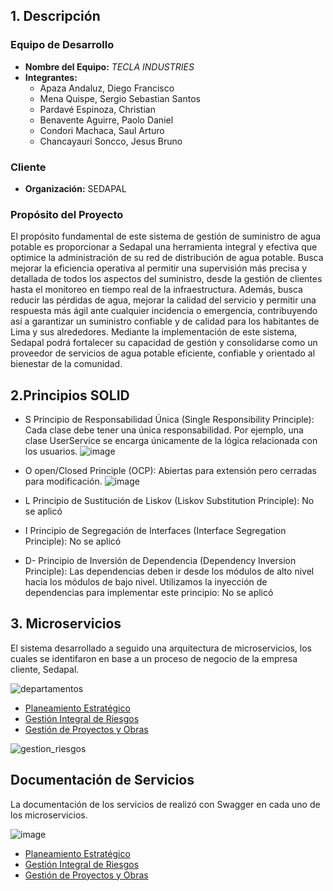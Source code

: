 
## 1. Descripción

### Equipo de Desarrollo
- **Nombre del Equipo:** _TECLA INDUSTRIES_
- **Integrantes:**
  - Apaza Andaluz, Diego Francisco
  - Mena Quispe, Sergio Sebastian Santos
  - Pardavé Espinoza, Christian
  - Benavente Aguirre, Paolo Daniel 
  - Condori Machaca, Saul Arturo
  - Chancayauri Soncco, Jesus Bruno

### Cliente
- **Organización:** SEDAPAL

### Propósito del Proyecto

El propósito fundamental de este sistema de gestión de suministro de agua potable es proporcionar a Sedapal una herramienta integral y efectiva que optimice la administración de su red de distribución de agua potable. Busca mejorar la eficiencia operativa al permitir una supervisión más precisa y detallada de todos los aspectos del suministro, desde la gestión de clientes hasta el monitoreo en tiempo real de la infraestructura. Además, busca reducir las pérdidas de agua, mejorar la calidad del servicio y permitir una respuesta más ágil ante cualquier incidencia o emergencia, contribuyendo así a garantizar un suministro confiable y de calidad para los habitantes de Lima y sus alrededores. Mediante la implementación de este sistema, Sedapal podrá fortalecer su capacidad de gestión y consolidarse como un proveedor de servicios de agua potable eficiente, confiable y orientado al bienestar de la comunidad.



## 2.Principios SOLID
- S  Principio de Responsabilidad Única (Single Responsibility Principle): Cada clase debe tener una única responsabilidad. Por ejemplo, una clase UserService se encarga únicamente de la lógica relacionada con los usuarios.
![image](https://github.com/user-attachments/assets/b5ac7c43-d446-4ca1-8277-e01f6f9d3d8b)

- O open/Closed Principle (OCP): Abiertas para extensión pero cerradas para modificación.
  ![image](https://github.com/user-attachments/assets/4020b96a-1629-41bd-a3f6-2ac8e045829f)
  
- L Principio de Sustitución de Liskov (Liskov Substitution Principle): No se aplicó

- I Principio de Segregación de Interfaces (Interface Segregation Principle): No se aplicó
  
- D- Principio de Inversión de Dependencia (Dependency Inversion Principle): Las dependencias deben ir desde los módulos de alto nivel hacia los módulos de bajo nivel. Utilizamos la inyección de dependencias para implementar este principio: No se aplicó






## 3. Microservicios

El sistema desarrollado a seguido una arquitectura de microservicios, los cuales se identifaron en base a un proceso de negocio de la empresa cliente, Sedapal.

![departamentos](https://github.com/user-attachments/assets/debe27cc-3f3d-4e59-8580-57f348da97c5)

- [Planeamiento Estratégico](https://github.com/smenaquispe/ISIII/tree/sergio_mena?tab=readme-ov-file)
- [Gestión Integral de Riesgos](https://github.com/smenaquispe/ISIII/tree/christian_pardave?tab=readme-ov-file)
- [Gestión de Proyectos y Obras](https://github.com/smenaquispe/ISIII/tree/bruno?tab=readme-ov-file)

![gestion_riesgos](https://github.com/user-attachments/assets/c86d4d24-1999-4bab-9c1b-90185519ce25)

## Documentación de Servicios

La documentación de los servicios de realizó con Swagger en cada uno de los microservicios.

![image](https://github.com/user-attachments/assets/92597c6e-bc53-4fbb-a114-da86a1d59d3f)

- [Planeamiento Estratégico](https://github.com/smenaquispe/ISIII/tree/sergio_mena?tab=readme-ov-file)
- [Gestión Integral de Riesgos](https://github.com/smenaquispe/ISIII/tree/christian_pardave?tab=readme-ov-file)
- [Gestión de Proyectos y Obras](https://github.com/smenaquispe/ISIII/tree/bruno?tab=readme-ov-file)
